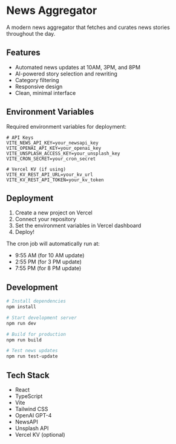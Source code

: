 # News Aggregator

A modern news aggregator that fetches and curates news stories throughout the day.

## Features

- Automated news updates at 10AM, 3PM, and 8PM
- AI-powered story selection and rewriting
- Category filtering
- Responsive design
- Clean, minimal interface

## Environment Variables

Required environment variables for deployment:

```env
# API Keys
VITE_NEWS_API_KEY=your_newsapi_key
VITE_OPENAI_API_KEY=your_openai_key
VITE_UNSPLASH_ACCESS_KEY=your_unsplash_key
VITE_CRON_SECRET=your_cron_secret

# Vercel KV (if using)
VITE_KV_REST_API_URL=your_kv_url
VITE_KV_REST_API_TOKEN=your_kv_token
```

## Deployment

1. Create a new project on Vercel
2. Connect your repository
3. Set the environment variables in Vercel dashboard
4. Deploy!

The cron job will automatically run at:
- 9:55 AM (for 10 AM update)
- 2:55 PM (for 3 PM update)
- 7:55 PM (for 8 PM update)

## Development

```bash
# Install dependencies
npm install

# Start development server
npm run dev

# Build for production
npm run build

# Test news updates
npm run test-update
```

## Tech Stack

- React
- TypeScript
- Vite
- Tailwind CSS
- OpenAI GPT-4
- NewsAPI
- Unsplash API
- Vercel KV (optional) 
